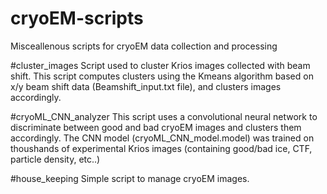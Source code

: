 # cryoEM-scripts
Misceallenous scripts for cryoEM data collection and processing

#cluster_images
Script used to cluster Krios images collected with beam shift. This script computes clusters using the Kmeans algorithm based on x/y beam shift data (Beamshift_input.txt file), and clusters images accordingly.

#cryoML_CNN_analyzer
This script uses a convolutional neural network to discriminate between good and bad cryoEM images and clusters them accordingly. The CNN model (cryoML_CNN_model.model) was trained on thoushands of experimental Krios images (containing good/bad ice, CTF, particle density, etc..)

#house_keeping
Simple script to manage cryoEM images.


